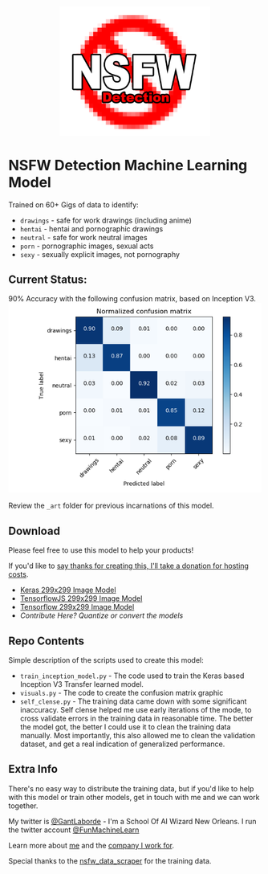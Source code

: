 <center>
<img src="https://github.com/GantMan/nsfw_model/blob/master/_art/nsfw_detection.png?raw=true" alt="NSFW Detector logo" width="300" />
</center>

# NSFW Detection Machine Learning Model

Trained on 60+ Gigs of data to identify:
- `drawings` - safe for work drawings (including anime)
- `hentai` - hentai and pornographic drawings
- `neutral` - safe for work neutral images
- `porn` - pornographic images, sexual acts
- `sexy` - sexually explicit images, not pornography

## Current Status:
90% Accuracy with the following confusion matrix, based on Inception V3.
![nsfw confusion matrix](_art/nsfw_confusion90.png)

Review the `_art` folder for previous incarnations of this model.

## Download
Please feel free to use this model to help your products!  

If you'd like to [say thanks for creating this, I'll take a donation for hosting costs](https://www.paypal.me/GantLaborde).

* [Keras 299x299 Image Model](https://s3.amazonaws.com/nsfwdetector/nsfw.299x299.h5)
* [TensorflowJS 299x299 Image Model](https://s3.amazonaws.com/nsfwdetector/nsfwjs.zip)
* [Tensorflow 299x299 Image Model](https://s3.amazonaws.com/nsfwdetector/nsfw.299x299.pb)
* _Contribute Here?  Quantize or convert the models_

## Repo Contents
Simple description of the scripts used to create this model:
* `train_inception_model.py` - The code used to train the Keras based Inception V3 Transfer learned model.
* `visuals.py` - The code to create the confusion matrix graphic
* `self_clense.py` - The training data came down with some significant inaccuracy.  Self clense helped me use early iterations of the mode, to cross validate errors in the training data in reasonable time.   The better the model got, the better I could use it to clean the training data manually.  Most importantly, this also allowed me to clean the validation dataset, and get a real indication of generalized performance.

## Extra Info
There's no easy way to distribute the training data, but if you'd like to help with this model or train other models, get in touch with me and we can work together.  

My twitter is [@GantLaborde](https://twitter.com/GantLaborde) - I'm a School Of AI Wizard New Orleans.  I run the twitter account [@FunMachineLearn](https://twitter.com/FunMachineLearn)

Learn more about [me](http://gantlaborde.com/) and the [company I work for](https://infinite.red/).

Special thanks to the [nsfw_data_scraper](https://github.com/GantMan/nsfw_data_scrapper) for the training data.
